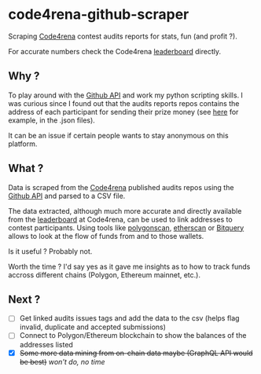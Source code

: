 # code4rena-github-scraper
Scraping [Code4rena](https://www.code4rena.com) contest audits reports for stats, fun (and profit ?).

For accurate numbers check the Code4rena [leaderboard](https://code4rena.com/leaderboard) directly.

## Why ?

To play around with the [Github API](https://docs.github.com/en/rest) and work my python scripting skills. I was curious since I found out that the audits reports repos contains the address of each participant for sending their prize money (see [here](https://github.com/code-423n4/2021-05-nftx-findings/tree/main/data) for example, in the .json files).

It can be an issue if certain people wants to stay anonymous on this platform. 

## What ?

Data is scraped from the [Code4rena](https://www.code4rena.com) published audits repos using the [Github API](https://docs.github.com/en/rest) and parsed to a CSV file.

The data extracted, although much more accurate and directly available from the [leaderboard](https://code4rena.com/leaderboard) at Code4rena, can be used to link addresses to contest participants. Using tools like [polygonscan](https://polygonscan.com), [etherscan](https://etherscan.io) or [Bitquery](https://explorer.bitquery.io/) allows to look at the flow of funds from and to those wallets.

Is it useful ? Probably not.

Worth the time ? I'd say yes as it gave me insights as to how to track funds accross different chains (Polygon, Ethereum mainnet, etc.).

## Next ?

- [ ] Get linked audits issues tags and add the data to the csv (helps flag invalid, duplicate and accepted submissions)
- [ ] Connect to Polygon/Ethereum blockchain to show the balances of the addresses listed
- [x] ~~Some more data mining from on-chain data maybe (GraphQL API would be best)~~ *won't do, no time*
